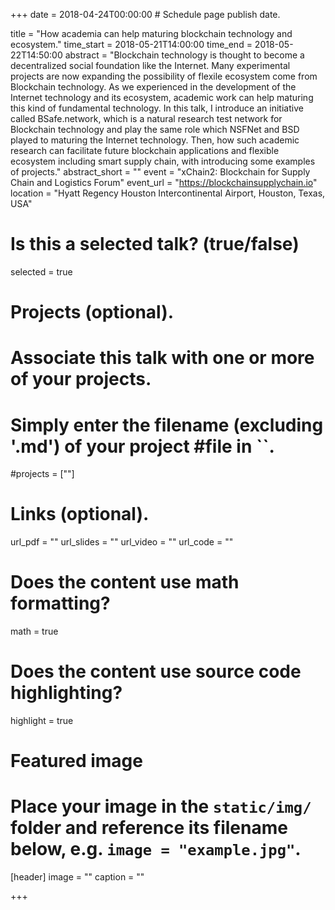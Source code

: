 +++
date = 2018-04-24T00:00:00  # Schedule page publish date.

title = "How academia can help maturing blockchain technology and ecosystem."
time_start = 2018-05-21T14:00:00
time_end = 2018-05-22T14:50:00
abstract = "Blockchain technology is thought to become a decentralized social foundation like the Internet. Many experimental projects are now expanding the possibility of flexile ecosystem come from Blockchain technology. As we experienced in the development of the Internet technology and its ecosystem, academic work can help maturing this kind of fundamental technology. In this talk, I introduce an initiative called BSafe.network, which is a natural research test network for Blockchain technology and play the same role which NSFNet and BSD played to maturing the Internet technology. Then, how such academic research can facilitate future blockchain applications and flexible ecosystem including smart supply chain, with introducing some examples of projects."
abstract_short = ""
event = "xChain2: Blockchain for Supply Chain and Logistics Forum"
event_url = "https://blockchainsupplychain.io"
location = "Hyatt Regency Houston Intercontinental Airport, Houston, Texas, USA"

# Is this a selected talk? (true/false)
selected = true

# Projects (optional).
#   Associate this talk with one or more of your projects.
#   Simply enter the filename (excluding '.md') of your project #file in ``.
#projects = [""]

# Links (optional).
url_pdf = ""
url_slides = ""
url_video = ""
url_code = ""

# Does the content use math formatting?
math = true

# Does the content use source code highlighting?
highlight = true

# Featured image
# Place your image in the `static/img/` folder and reference its filename below, e.g. `image = "example.jpg"`.
[header]
image = ""
caption = ""

+++
